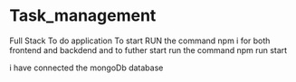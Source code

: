 # Task_management
 Full Stack To do application 
To start RUN the command npm i for both frontend and backdend
and to futher start run the command npm run start

i have connected the mongoDb database